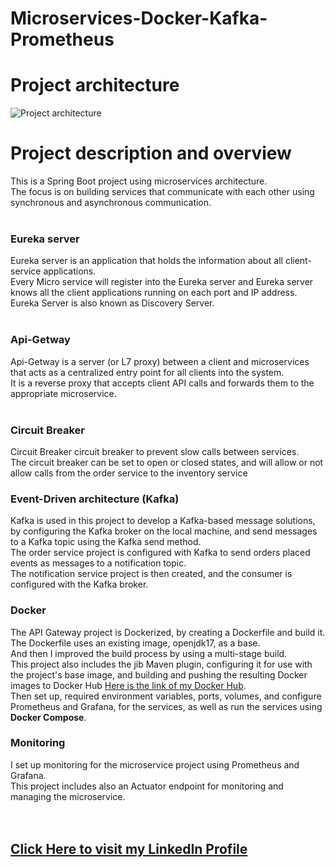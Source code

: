 # Microservices-Docker-Kafka-Prometheus
  <h1>Project architecture</h1>
<img src="https://github-production-user-asset-6210df.s3.amazonaws.com/47062719/269924631-f7f748e7-408d-4cab-81c9-dbc5a7d87d75.png" alt="Project architecture">
<h1>Project description and overview</h1>
<p>This is a Spring Boot project using microservices architecture. <br>
  The focus is on building services that communicate with each other using synchronous and asynchronous communication. <br> <br>
  <h3>Eureka server</h3>
  Eureka server is an application that holds the information about all client-service applications.<br>
  Every Micro service will register into the Eureka server and Eureka server knows all the client applications running on each port and IP address.<br>
  Eureka Server is also known as Discovery Server.<br> <br>
  <h3>Api-Getway</h3>
  Api-Getway is a server (or L7 proxy) between a client and microservices that acts as a centralized entry point for all clients into the system.<br>
  It is a reverse proxy that accepts client API calls and forwards them to the appropriate microservice.<br><br>
  <h3>Circuit Breaker</h3>
  Circuit Breaker circuit breaker to prevent slow calls between services.<br>
  The circuit breaker can be set to open or closed states, and will allow or not allow calls from the order service to the inventory service <br>
  <h3>Event-Driven architecture (Kafka)</h3>
  Kafka is used in this project to develop a Kafka-based message solutions, by configuring the Kafka broker on the local machine, and send messages to a Kafka topic using the Kafka send method. <br>
  The order service project is configured with Kafka to send orders placed events as messages to a notification topic. <br>
  The notification service project is then created, and the consumer is configured with the Kafka broker.
  <h3>Docker</h3>
   The API Gateway project is Dockerized, by creating a Dockerfile and build it. The Dockerfile uses an existing image, openjdk17, as a base.<br>
   And then I improved the build process by using a multi-stage build. <br>
    This project also includes the jib Maven plugin, configuring it for use with the project's base image, and building and pushing the resulting Docker images to Docker Hub <a href="https://hub.docker.com/u/ibrbou3">Here is the link of my Docker Hub</a>.<br>
    Then set up, required environment variables, ports, volumes, and  configure Prometheus and Grafana, for the services, as well as run the services using <Strong>Docker Compose</Strong>.
    <h3>Monitoring</h3>
    I set up monitoring for the microservice project using Prometheus and Grafana. <br>
    This project includes also an Actuator endpoint for monitoring and managing the microservice.
    <br> <br><br>
    <h2><a href="https://www.linkedin.com/in/ibrahimbourzgui/">Click Here to visit my LinkedIn Profile</a></h2>


